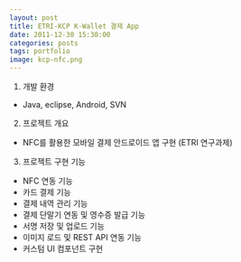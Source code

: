 ```yaml
---
layout: post
title: ETRI-KCP K-Wallet 결제 App 
date: 2011-12-30 15:30:00 
categories: posts 
tags: portfolio
image: kcp-nfc.png
---
```


1) 개발 환경  
 - Java, eclipse, Android, SVN  
 
2) 프로젝트 개요  
 - NFC를 활용한 모바일 결제 안드로이드 앱 구현 (ETRI 연구과제)  

3) 프로젝트 구현 기능  
 - NFC 연동 기능  
 - 카드 결제 기능  
 - 결제 내역 관리 기능  
 - 결제 단말기 연동 및 영수증 발급 기능  
 - 서명 저장 및 업로드 기능  
 - 이미지 로드 및 REST API 연동 기능  
 - 커스텀 UI 컴포넌트 구현  
